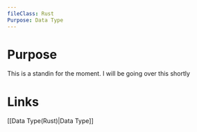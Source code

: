 ```yaml
---
fileClass: Rust
Purpose: Data Type
---
```

# Purpose

This is a standin for the moment. I will be going over this shortly



# Links

[[Data Type(Rust)|Data Type]]




